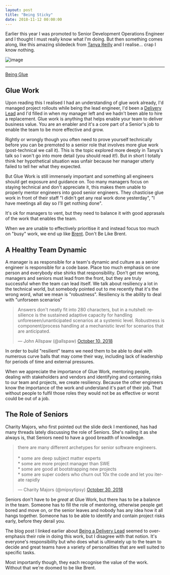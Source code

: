 ```yaml
---
layout: post
title: "Being Sticky"
date: 2018-11-12 00:00:00
---
```


Earlier this year I was promoted to Senior Development Operations Engineer and I thought I must really know what I'm doing. But then something comes along, like this amazing slidedeck from [Tanya Reilly](https://twitter.com/whereistanya) and I realise... crap I know nothing.

![image](https://image.slidesharecdn.com/beinggluewritespeakcode-180803004248/95/being-glue-3-638.jpg?cb=1533257834)

---
[Being Glue](https://www.slideshare.net/TanyaReilly/being-glue)

Glue Work
---

Upon reading this I realised I had an understanding of glue work already, I'd managed project rollouts while being the lead engineer, I'd been a [Delivery Lead](https://cm.engineering/my-tips-for-new-agile-delivery-leads-7eb148648c48) and I'd filled in when my manager left and we hadn't been able to hire a replacement.
Glue work is anything that helps enable your team to deliver business value. You are an enabler and it's a core part of a Senior's job to enable the team to be more effective and grow.

Rightly or wrongly though you often need to prove yourself technically before you can be premoted to a senior role that involves more glue work (post-technical we call it). This is the topic explored more deeply in Tanya's talk so I won't go into more detail (you should read it!). But in short I totally think her hypothetical situation was unfair because her manager utterly failed to tell her what they expected.

But Glue Work is still immensely important and something all engineers should get exposure and guidance on. Too many managers focus on staying technical and don't appreciate it, this makes them unable to properly mentor engineers into good senior engineers.
They chasticise glue work in front of their staff "I didn't get any real work done yesterday", "I have meetings all day so I'll get nothing done".

It's ok for managers to vent, but they need to balance it with good apprasals of the work that enables the team.

When we are unable to effectively prioritise it and instead focus too much on "busy" work, we end up like [Brent](http://devopsdictionary.com/wiki/Brent). Don't Be Like Brent.

A Healthy Team Dynamic
---

A manager is as responsible for a team's dynamic and culture as a senior engineer is responsible for a code base. Place too much emphasis on one person and everybody else shirks that responsibility. Don't get me wrong, managers and seniors must lead from the front, but they are truly successful when the team can lead itself.
We talk about resiliency a lot in the technical world, but somebody pointed out to me recently that it's the wrong word, what we mean is "robustness". Resiliency is the ability to deal with "unforseen scenarios"

<blockquote class="twitter-tweet" data-lang="en"><p lang="en" dir="ltr">Answers don&#39;t neatly fit into 280 characters, but in a nutshell: resilience is the sustained adaptive capacity for handling unforeseen/unanticipated scenarios at a systemic level. Robustness is component/process handling at a mechanistic level for scenarios that are anticipated.</p>&mdash; John Allspaw (@allspaw) <a href="https://twitter.com/allspaw/status/1050010316011126784?ref_src=twsrc%5Etfw">October 10, 2018</a></blockquote>
<script async src="https://platform.twitter.com/widgets.js" charset="utf-8"></script>

In order to build "resilient" teams we need them to be able to deal with numerous curve balls that may come their way, including lack of leadership for periods of time and external pressures.

When we appreciate the importance of Glue Work, mentoring people, dealing with stakeholders and vendors and identifying and containing risks to our team and projects, we create resiliency.
Because the other engineers know the importance of the work and understand it's part of their job. That without people to fulfil those roles they would not be as effective or worst could be out of a job.

The Role of Seniors
---

Charity Majors, who first pointed out the slide deck I mentioned, has had many threads lately discussing the role of Seniors. She's nailing it as she always is, that Seniors need to have a good breadth of knowledge.

<blockquote class="twitter-tweet" data-lang="en"><p lang="en" dir="ltr">there are many different archetypes for senior software engineers.<br><br>* some are deep subject matter experts<br>* some are more project manager than SWE<br>* some are good at bootstrapping new projects<br>* some are super coders who churn out 10x the code and let you iterate rapidly</p>&mdash; Charity Majors (@mipsytipsy) <a href="https://twitter.com/mipsytipsy/status/1057133939544846336?ref_src=twsrc%5Etfw">October 30, 2018</a></blockquote>
<script async src="https://platform.twitter.com/widgets.js" charset="utf-8"></script>

Seniors don't have to be _great_ at Glue Work, but there has to be a balance in the team. Someone has to fill the role of mentoring, otherwise people get bored and move on, or the senior leaves and nobody has any idea how it all hangs together. Someone has to be able to identify and contain project risks early, before they derail you.

The blog post I linked earlier about [Being a Delivery Lead](https://cm.engineering/my-tips-for-new-agile-delivery-leads-7eb148648c48) seemed to over-emphasis their role in doing this work, but I disagree with that notion. It's everyone's responsibility but who does what is ultimately up to the team to decide and great teams have a variety of personalities that are well suited to specific tasks.

Most importantly though, they each recognise the value of the work. Without that we're doomed to be like Brent.
